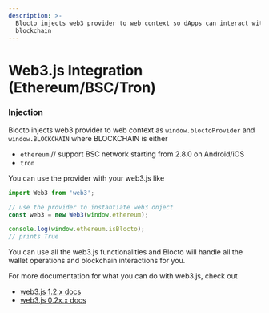 ```yaml
---
description: >-
  Blocto injects web3 provider to web context so dApps can interact with
  blockchain
---
```


# Web3.js Integration \(Ethereum/BSC/Tron\)

### Injection

Blocto injects web3 provider to web context as `window.bloctoProvider` and `window.BLOCKCHAIN` where BLOCKCHAIN is either 

* `ethereum` // support BSC network starting from 2.8.0 on Android/iOS
* `tron`

You can use the provider with your web3.js like

```javascript
import Web3 from 'web3';

// use the provider to instantiate web3 onject
const web3 = new Web3(window.ethereum);

console.log(window.ethereum.isBlocto);
// prints True
```

You can use all the web3.js functionalities and Blocto will handle all the wallet operations and blockchain interactions for you.

For more documentation for what you can do with web3.js, check out 

* [web3.js 1.2.x docs](https://web3js.readthedocs.io/en/v1.2.11/index.html)
* [web3.js 0.2x.x docs](https://github.com/ethereum/web3.js/blob/0.20.7/DOCUMENTATION.md)

